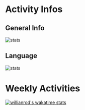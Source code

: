 # Activity Infos  
## General Info  
![stats](https://github-readme-stats.vercel.app/api?username=kazu914&count_private=true&show_icons=true&theme=algolia)  

## Language  
![stats](https://github-readme-stats.vercel.app/api/top-langs/?username=kazu914&theme=algolia)


# Weekly Activities
[![willianrod's wakatime stats](https://github-readme-stats.vercel.app/api/wakatime?username=kazu914)](https://github.com/anuraghazra/github-readme-stats)
